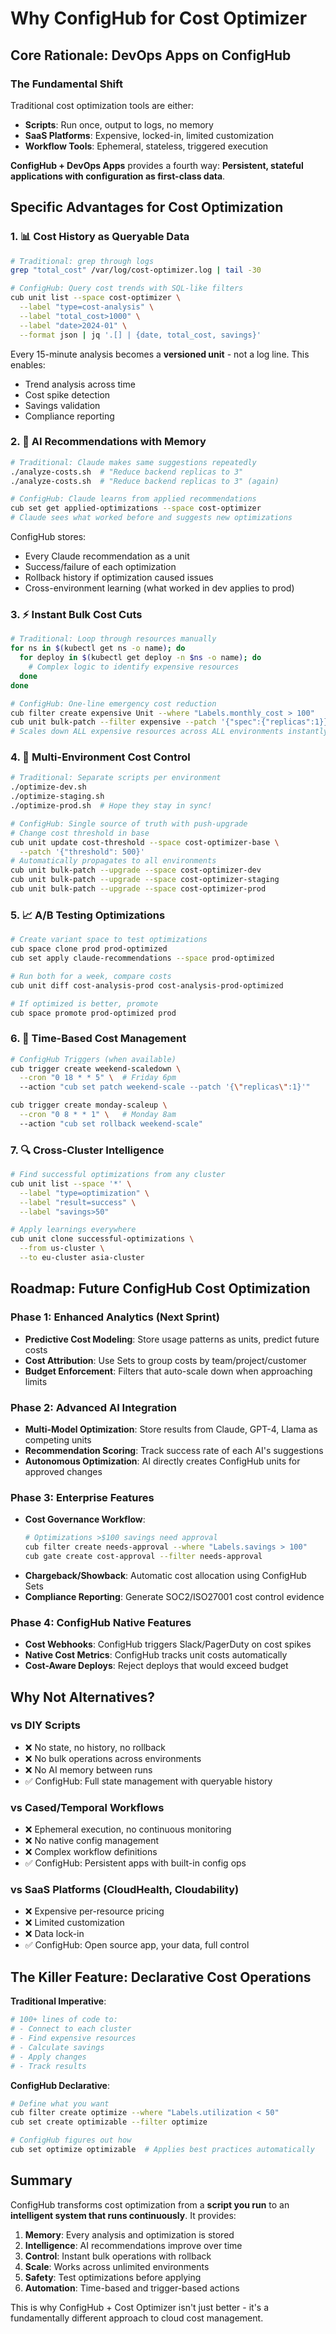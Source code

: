 # Why ConfigHub for Cost Optimizer

## Core Rationale: DevOps Apps on ConfigHub

### The Fundamental Shift
Traditional cost optimization tools are either:
- **Scripts**: Run once, output to logs, no memory
- **SaaS Platforms**: Expensive, locked-in, limited customization
- **Workflow Tools**: Ephemeral, stateless, triggered execution

**ConfigHub + DevOps Apps** provides a fourth way: **Persistent, stateful applications with configuration as first-class data**.

## Specific Advantages for Cost Optimization

### 1. 📊 **Cost History as Queryable Data**
```bash
# Traditional: grep through logs
grep "total_cost" /var/log/cost-optimizer.log | tail -30

# ConfigHub: Query cost trends with SQL-like filters
cub unit list --space cost-optimizer \
  --label "type=cost-analysis" \
  --label "total_cost>1000" \
  --label "date>2024-01" \
  --format json | jq '.[] | {date, total_cost, savings}'
```

Every 15-minute analysis becomes a **versioned unit** - not a log line. This enables:
- Trend analysis across time
- Cost spike detection
- Savings validation
- Compliance reporting

### 2. 🤖 **AI Recommendations with Memory**
```bash
# Traditional: Claude makes same suggestions repeatedly
./analyze-costs.sh  # "Reduce backend replicas to 3"
./analyze-costs.sh  # "Reduce backend replicas to 3" (again)

# ConfigHub: Claude learns from applied recommendations
cub set get applied-optimizations --space cost-optimizer
# Claude sees what worked before and suggests new optimizations
```

ConfigHub stores:
- Every Claude recommendation as a unit
- Success/failure of each optimization
- Rollback history if optimization caused issues
- Cross-environment learning (what worked in dev applies to prod)

### 3. ⚡ **Instant Bulk Cost Cuts**
```bash
# Traditional: Loop through resources manually
for ns in $(kubectl get ns -o name); do
  for deploy in $(kubectl get deploy -n $ns -o name); do
    # Complex logic to identify expensive resources
  done
done

# ConfigHub: One-line emergency cost reduction
cub filter create expensive Unit --where "Labels.monthly_cost > 100"
cub unit bulk-patch --filter expensive --patch '{"spec":{"replicas":1}}'
# Scales down ALL expensive resources across ALL environments instantly
```

### 4. 🔄 **Multi-Environment Cost Control**
```bash
# Traditional: Separate scripts per environment
./optimize-dev.sh
./optimize-staging.sh
./optimize-prod.sh  # Hope they stay in sync!

# ConfigHub: Single source of truth with push-upgrade
# Change cost threshold in base
cub unit update cost-threshold --space cost-optimizer-base \
  --patch '{"threshold": 500}'
# Automatically propagates to all environments
cub unit bulk-patch --upgrade --space cost-optimizer-dev
cub unit bulk-patch --upgrade --space cost-optimizer-staging
cub unit bulk-patch --upgrade --space cost-optimizer-prod
```

### 5. 📈 **A/B Testing Optimizations**
```bash
# Create variant space to test optimizations
cub space clone prod prod-optimized
cub set apply claude-recommendations --space prod-optimized

# Run both for a week, compare costs
cub unit diff cost-analysis-prod cost-analysis-prod-optimized

# If optimized is better, promote
cub space promote prod-optimized prod
```

### 6. 🚨 **Time-Based Cost Management**
```bash
# ConfigHub Triggers (when available)
cub trigger create weekend-scaledown \
  --cron "0 18 * * 5" \  # Friday 6pm
  --action "cub set patch weekend-scale --patch '{\"replicas\":1}'"

cub trigger create monday-scaleup \
  --cron "0 8 * * 1" \   # Monday 8am
  --action "cub set rollback weekend-scale"
```

### 7. 🔍 **Cross-Cluster Intelligence**
```bash
# Find successful optimizations from any cluster
cub unit list --space '*' \
  --label "type=optimization" \
  --label "result=success" \
  --label "savings>50"

# Apply learnings everywhere
cub unit clone successful-optimizations \
  --from us-cluster \
  --to eu-cluster asia-cluster
```

## Roadmap: Future ConfigHub Cost Optimization

### Phase 1: Enhanced Analytics (Next Sprint)
- **Predictive Cost Modeling**: Store usage patterns as units, predict future costs
- **Cost Attribution**: Use Sets to group costs by team/project/customer
- **Budget Enforcement**: Filters that auto-scale down when approaching limits

### Phase 2: Advanced AI Integration
- **Multi-Model Optimization**: Store results from Claude, GPT-4, Llama as competing units
- **Recommendation Scoring**: Track success rate of each AI's suggestions
- **Autonomous Optimization**: AI directly creates ConfigHub units for approved changes

### Phase 3: Enterprise Features
- **Cost Governance Workflow**:
  ```bash
  # Optimizations >$100 savings need approval
  cub filter create needs-approval --where "Labels.savings > 100"
  cub gate create cost-approval --filter needs-approval
  ```
- **Chargeback/Showback**: Automatic cost allocation using ConfigHub Sets
- **Compliance Reporting**: Generate SOC2/ISO27001 cost control evidence

### Phase 4: ConfigHub Native Features
- **Cost Webhooks**: ConfigHub triggers Slack/PagerDuty on cost spikes
- **Native Cost Metrics**: ConfigHub tracks unit costs automatically
- **Cost-Aware Deploys**: Reject deploys that would exceed budget

## Why Not Alternatives?

### vs DIY Scripts
- ❌ No state, no history, no rollback
- ❌ No bulk operations across environments
- ❌ No AI memory between runs
- ✅ ConfigHub: Full state management with queryable history

### vs Cased/Temporal Workflows
- ❌ Ephemeral execution, no continuous monitoring
- ❌ No native config management
- ❌ Complex workflow definitions
- ✅ ConfigHub: Persistent apps with built-in config ops

### vs SaaS Platforms (CloudHealth, Cloudability)
- ❌ Expensive per-resource pricing
- ❌ Limited customization
- ❌ Data lock-in
- ✅ ConfigHub: Open source app, your data, full control

## The Killer Feature: Declarative Cost Operations

**Traditional Imperative**:
```python
# 100+ lines of code to:
# - Connect to each cluster
# - Find expensive resources
# - Calculate savings
# - Apply changes
# - Track results
```

**ConfigHub Declarative**:
```bash
# Define what you want
cub filter create optimize --where "Labels.utilization < 50"
cub set create optimizable --filter optimize

# ConfigHub figures out how
cub set optimize optimizable  # Applies best practices automatically
```

## Summary

ConfigHub transforms cost optimization from a **script you run** to an **intelligent system that runs continuously**. It provides:

1. **Memory**: Every analysis and optimization is stored
2. **Intelligence**: AI recommendations improve over time
3. **Control**: Instant bulk operations with rollback
4. **Scale**: Works across unlimited environments
5. **Safety**: Test optimizations before applying
6. **Automation**: Time-based and trigger-based actions

This is why ConfigHub + Cost Optimizer isn't just better - it's a fundamentally different approach to cloud cost management.